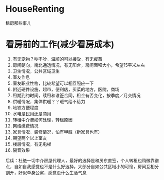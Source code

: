 # HouseRenting
租房那些事儿

# 看房前的工作(减少看房成本)
1. 有无宠物？吵不吵，温顺的可以接受，有无疫苗
2. 房间朝向，南北通透情况，有无阳台，房间面积大小，希望15平米左右
3. 卫生情况，公共区域卫生
4. 室友作息
5. 室友职业性格，比较希望可以相互照应一下
6. 附近硬件设施，超市，便利店，买菜的地方，医院，商场
7. 租期到约时间，续租和谁签合同，租金有否变化，按季度／月交情况
8. 供暖情况，集体供暖？？暖气给不给力
9. 地铁方便程度
10. 水电是民用还是商用
11. 转租中介费如何处理，转租原因
12. 网络缴费情况
13. 家具情况，装修情况，怕有甲醛（新家具也有）
14. 期望两个以上室友
15. 楼层情况，有无电梯
16. 隔音效果


后续：杜绝一切中介房屋代理人，最好的选择是和房东直签，个人转租也稍微靠谱点，自如自我感觉也不是什么好选择，大部分自如公共区域小的可怜，房间互相分割开，好似单身公寓，感觉没什么生活气息
